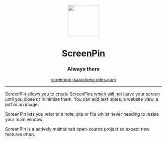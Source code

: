 <p align="center">
<img src="https://github.com/isaacdoescodes/screenpin/blob/main/icons/icon.png?raw=true" width="100"/>
  </p>

<h1 align="center">ScreenPin</h1>
<h3 align="center">Always there</h3>

<p align="center">
<a href="https://screenpin.isaacdoescodes.com">screenpin.isaacdoescodes.com</a>
  </p>

---

ScreenPin allows you to create ScreenPins which will not leave your screen until you close or minimize them. You can add text notes, a website view, a pdf or an image.

ScreenPin lets you refer to a note, site or file whilst never needing to resize your main window.

ScreenPin is a actively maintained open-source project so expect new features often.
